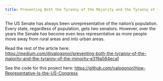 ```yaml
---
title: Preventing Both the Tyranny of the Majority and the Tyranny of the Minority
---
```


The US Senate has always been unrepresentative of the nation’s population. Every state, regardless of population, gets two senators. However, over the years the Senate has become even less representative as more people move away from rural areas and into urban areas.

Read the rest of the article here: <https://medium.com/@valogonor/preventing-both-the-tyranny-of-the-majority-and-the-tyranny-of-the-minority-e319a564ecaf>

See the code for this project here: <https://github.com/valogonor/How-Representative-Is-the-US-Congress>
